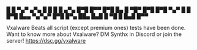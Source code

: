 █ █ ▀▄▀ ▄▀▄ █   █ █ █ ▄▀▄ █▀█ █▀▀ █▀█ █▄ █ ▀█▀ █▀█ █▀█ 
▀▄▀ █ █ █▀█ █▄▄ ▀▄▀▄▀ █▀█ █▀▄ ██▄ █▄█ █ ▀█  █  █▄█ █▀▀ 

Vxalware Beats all script (except premium ones) tests have been done.
Want to know more about Vxalware? DM Synthx in Discord or join the server!
https://dsc.gg/vxalware
